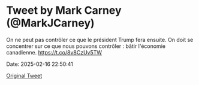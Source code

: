 # Tweet by Mark Carney (@MarkJCarney)

On ne peut pas contrôler ce que le président Trump fera ensuite. On doit se concentrer sur ce que nous pouvons contrôler : bâtir l'économie canadienne. https://t.co/8v8CzUv5TW

Date: 2025-02-16 22:50:41

[Original Tweet](https://x.com/MarkJCarney/status/1891258928224186415)
